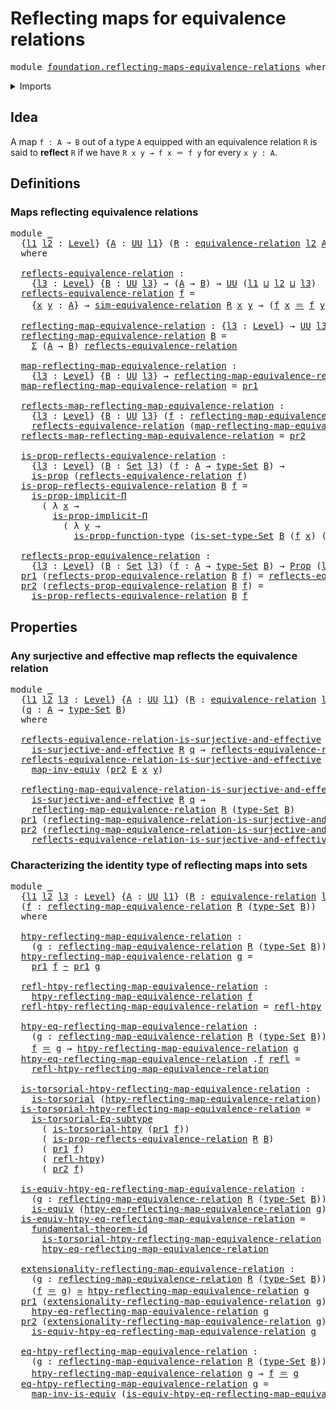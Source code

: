 # Reflecting maps for equivalence relations

<pre class="Agda"><a id="54" class="Keyword">module</a> <a id="61" href="foundation.reflecting-maps-equivalence-relations.html" class="Module">foundation.reflecting-maps-equivalence-relations</a> <a id="110" class="Keyword">where</a>
</pre>
<details><summary>Imports</summary>

<pre class="Agda"><a id="166" class="Keyword">open</a> <a id="171" class="Keyword">import</a> <a id="178" href="foundation.dependent-pair-types.html" class="Module">foundation.dependent-pair-types</a>
<a id="210" class="Keyword">open</a> <a id="215" class="Keyword">import</a> <a id="222" href="foundation.effective-maps-equivalence-relations.html" class="Module">foundation.effective-maps-equivalence-relations</a>
<a id="270" class="Keyword">open</a> <a id="275" class="Keyword">import</a> <a id="282" href="foundation.fundamental-theorem-of-identity-types.html" class="Module">foundation.fundamental-theorem-of-identity-types</a>
<a id="331" class="Keyword">open</a> <a id="336" class="Keyword">import</a> <a id="343" href="foundation.homotopy-induction.html" class="Module">foundation.homotopy-induction</a>
<a id="373" class="Keyword">open</a> <a id="378" class="Keyword">import</a> <a id="385" href="foundation.subtype-identity-principle.html" class="Module">foundation.subtype-identity-principle</a>
<a id="423" class="Keyword">open</a> <a id="428" class="Keyword">import</a> <a id="435" href="foundation.universe-levels.html" class="Module">foundation.universe-levels</a>

<a id="463" class="Keyword">open</a> <a id="468" class="Keyword">import</a> <a id="475" href="foundation-core.equivalence-relations.html" class="Module">foundation-core.equivalence-relations</a>
<a id="513" class="Keyword">open</a> <a id="518" class="Keyword">import</a> <a id="525" href="foundation-core.equivalences.html" class="Module">foundation-core.equivalences</a>
<a id="554" class="Keyword">open</a> <a id="559" class="Keyword">import</a> <a id="566" href="foundation-core.homotopies.html" class="Module">foundation-core.homotopies</a>
<a id="593" class="Keyword">open</a> <a id="598" class="Keyword">import</a> <a id="605" href="foundation-core.identity-types.html" class="Module">foundation-core.identity-types</a>
<a id="636" class="Keyword">open</a> <a id="641" class="Keyword">import</a> <a id="648" href="foundation-core.propositions.html" class="Module">foundation-core.propositions</a>
<a id="677" class="Keyword">open</a> <a id="682" class="Keyword">import</a> <a id="689" href="foundation-core.sets.html" class="Module">foundation-core.sets</a>
<a id="710" class="Keyword">open</a> <a id="715" class="Keyword">import</a> <a id="722" href="foundation-core.torsorial-type-families.html" class="Module">foundation-core.torsorial-type-families</a>
</pre>
</details>

## Idea

A map `f : A → B` out of a type `A` equipped with an equivalence relation `R` is
said to **reflect** `R` if we have `R x y → f x ＝ f y` for every `x y : A`.

## Definitions

### Maps reflecting equivalence relations

<pre class="Agda"><a id="1013" class="Keyword">module</a> <a id="1020" href="foundation.reflecting-maps-equivalence-relations.html#1020" class="Module">_</a>
  <a id="1024" class="Symbol">{</a><a id="1025" href="foundation.reflecting-maps-equivalence-relations.html#1025" class="Bound">l1</a> <a id="1028" href="foundation.reflecting-maps-equivalence-relations.html#1028" class="Bound">l2</a> <a id="1031" class="Symbol">:</a> <a id="1033" href="Agda.Primitive.html#742" class="Postulate">Level</a><a id="1038" class="Symbol">}</a> <a id="1040" class="Symbol">{</a><a id="1041" href="foundation.reflecting-maps-equivalence-relations.html#1041" class="Bound">A</a> <a id="1043" class="Symbol">:</a> <a id="1045" href="Agda.Primitive.html#388" class="Primitive">UU</a> <a id="1048" href="foundation.reflecting-maps-equivalence-relations.html#1025" class="Bound">l1</a><a id="1050" class="Symbol">}</a> <a id="1052" class="Symbol">(</a><a id="1053" href="foundation.reflecting-maps-equivalence-relations.html#1053" class="Bound">R</a> <a id="1055" class="Symbol">:</a> <a id="1057" href="foundation-core.equivalence-relations.html#942" class="Function">equivalence-relation</a> <a id="1078" href="foundation.reflecting-maps-equivalence-relations.html#1028" class="Bound">l2</a> <a id="1081" href="foundation.reflecting-maps-equivalence-relations.html#1041" class="Bound">A</a><a id="1082" class="Symbol">)</a>
  <a id="1086" class="Keyword">where</a>

  <a id="1095" href="foundation.reflecting-maps-equivalence-relations.html#1095" class="Function">reflects-equivalence-relation</a> <a id="1125" class="Symbol">:</a>
    <a id="1131" class="Symbol">{</a><a id="1132" href="foundation.reflecting-maps-equivalence-relations.html#1132" class="Bound">l3</a> <a id="1135" class="Symbol">:</a> <a id="1137" href="Agda.Primitive.html#742" class="Postulate">Level</a><a id="1142" class="Symbol">}</a> <a id="1144" class="Symbol">{</a><a id="1145" href="foundation.reflecting-maps-equivalence-relations.html#1145" class="Bound">B</a> <a id="1147" class="Symbol">:</a> <a id="1149" href="Agda.Primitive.html#388" class="Primitive">UU</a> <a id="1152" href="foundation.reflecting-maps-equivalence-relations.html#1132" class="Bound">l3</a><a id="1154" class="Symbol">}</a> <a id="1156" class="Symbol">→</a> <a id="1158" class="Symbol">(</a><a id="1159" href="foundation.reflecting-maps-equivalence-relations.html#1041" class="Bound">A</a> <a id="1161" class="Symbol">→</a> <a id="1163" href="foundation.reflecting-maps-equivalence-relations.html#1145" class="Bound">B</a><a id="1164" class="Symbol">)</a> <a id="1166" class="Symbol">→</a> <a id="1168" href="Agda.Primitive.html#388" class="Primitive">UU</a> <a id="1171" class="Symbol">(</a><a id="1172" href="foundation.reflecting-maps-equivalence-relations.html#1025" class="Bound">l1</a> <a id="1175" href="Agda.Primitive.html#961" class="Primitive Operator">⊔</a> <a id="1177" href="foundation.reflecting-maps-equivalence-relations.html#1028" class="Bound">l2</a> <a id="1180" href="Agda.Primitive.html#961" class="Primitive Operator">⊔</a> <a id="1182" href="foundation.reflecting-maps-equivalence-relations.html#1132" class="Bound">l3</a><a id="1184" class="Symbol">)</a>
  <a id="1188" href="foundation.reflecting-maps-equivalence-relations.html#1095" class="Function">reflects-equivalence-relation</a> <a id="1218" href="foundation.reflecting-maps-equivalence-relations.html#1218" class="Bound">f</a> <a id="1220" class="Symbol">=</a>
    <a id="1226" class="Symbol">{</a><a id="1227" href="foundation.reflecting-maps-equivalence-relations.html#1227" class="Bound">x</a> <a id="1229" href="foundation.reflecting-maps-equivalence-relations.html#1229" class="Bound">y</a> <a id="1231" class="Symbol">:</a> <a id="1233" href="foundation.reflecting-maps-equivalence-relations.html#1041" class="Bound">A</a><a id="1234" class="Symbol">}</a> <a id="1236" class="Symbol">→</a> <a id="1238" href="foundation-core.equivalence-relations.html#1237" class="Function">sim-equivalence-relation</a> <a id="1263" href="foundation.reflecting-maps-equivalence-relations.html#1053" class="Bound">R</a> <a id="1265" href="foundation.reflecting-maps-equivalence-relations.html#1227" class="Bound">x</a> <a id="1267" href="foundation.reflecting-maps-equivalence-relations.html#1229" class="Bound">y</a> <a id="1269" class="Symbol">→</a> <a id="1271" class="Symbol">(</a><a id="1272" href="foundation.reflecting-maps-equivalence-relations.html#1218" class="Bound">f</a> <a id="1274" href="foundation.reflecting-maps-equivalence-relations.html#1227" class="Bound">x</a> <a id="1276" href="foundation-core.identity-types.html#2713" class="Function Operator">＝</a> <a id="1278" href="foundation.reflecting-maps-equivalence-relations.html#1218" class="Bound">f</a> <a id="1280" href="foundation.reflecting-maps-equivalence-relations.html#1229" class="Bound">y</a><a id="1281" class="Symbol">)</a>

  <a id="1286" href="foundation.reflecting-maps-equivalence-relations.html#1286" class="Function">reflecting-map-equivalence-relation</a> <a id="1322" class="Symbol">:</a> <a id="1324" class="Symbol">{</a><a id="1325" href="foundation.reflecting-maps-equivalence-relations.html#1325" class="Bound">l3</a> <a id="1328" class="Symbol">:</a> <a id="1330" href="Agda.Primitive.html#742" class="Postulate">Level</a><a id="1335" class="Symbol">}</a> <a id="1337" class="Symbol">→</a> <a id="1339" href="Agda.Primitive.html#388" class="Primitive">UU</a> <a id="1342" href="foundation.reflecting-maps-equivalence-relations.html#1325" class="Bound">l3</a> <a id="1345" class="Symbol">→</a> <a id="1347" href="Agda.Primitive.html#388" class="Primitive">UU</a> <a id="1350" class="Symbol">(</a><a id="1351" href="foundation.reflecting-maps-equivalence-relations.html#1025" class="Bound">l1</a> <a id="1354" href="Agda.Primitive.html#961" class="Primitive Operator">⊔</a> <a id="1356" href="foundation.reflecting-maps-equivalence-relations.html#1028" class="Bound">l2</a> <a id="1359" href="Agda.Primitive.html#961" class="Primitive Operator">⊔</a> <a id="1361" href="foundation.reflecting-maps-equivalence-relations.html#1325" class="Bound">l3</a><a id="1363" class="Symbol">)</a>
  <a id="1367" href="foundation.reflecting-maps-equivalence-relations.html#1286" class="Function">reflecting-map-equivalence-relation</a> <a id="1403" href="foundation.reflecting-maps-equivalence-relations.html#1403" class="Bound">B</a> <a id="1405" class="Symbol">=</a>
    <a id="1411" href="foundation.dependent-pair-types.html#583" class="Record">Σ</a> <a id="1413" class="Symbol">(</a><a id="1414" href="foundation.reflecting-maps-equivalence-relations.html#1041" class="Bound">A</a> <a id="1416" class="Symbol">→</a> <a id="1418" href="foundation.reflecting-maps-equivalence-relations.html#1403" class="Bound">B</a><a id="1419" class="Symbol">)</a> <a id="1421" href="foundation.reflecting-maps-equivalence-relations.html#1095" class="Function">reflects-equivalence-relation</a>

  <a id="1454" href="foundation.reflecting-maps-equivalence-relations.html#1454" class="Function">map-reflecting-map-equivalence-relation</a> <a id="1494" class="Symbol">:</a>
    <a id="1500" class="Symbol">{</a><a id="1501" href="foundation.reflecting-maps-equivalence-relations.html#1501" class="Bound">l3</a> <a id="1504" class="Symbol">:</a> <a id="1506" href="Agda.Primitive.html#742" class="Postulate">Level</a><a id="1511" class="Symbol">}</a> <a id="1513" class="Symbol">{</a><a id="1514" href="foundation.reflecting-maps-equivalence-relations.html#1514" class="Bound">B</a> <a id="1516" class="Symbol">:</a> <a id="1518" href="Agda.Primitive.html#388" class="Primitive">UU</a> <a id="1521" href="foundation.reflecting-maps-equivalence-relations.html#1501" class="Bound">l3</a><a id="1523" class="Symbol">}</a> <a id="1525" class="Symbol">→</a> <a id="1527" href="foundation.reflecting-maps-equivalence-relations.html#1286" class="Function">reflecting-map-equivalence-relation</a> <a id="1563" href="foundation.reflecting-maps-equivalence-relations.html#1514" class="Bound">B</a> <a id="1565" class="Symbol">→</a> <a id="1567" href="foundation.reflecting-maps-equivalence-relations.html#1041" class="Bound">A</a> <a id="1569" class="Symbol">→</a> <a id="1571" href="foundation.reflecting-maps-equivalence-relations.html#1514" class="Bound">B</a>
  <a id="1575" href="foundation.reflecting-maps-equivalence-relations.html#1454" class="Function">map-reflecting-map-equivalence-relation</a> <a id="1615" class="Symbol">=</a> <a id="1617" href="foundation.dependent-pair-types.html#681" class="Field">pr1</a>

  <a id="1624" href="foundation.reflecting-maps-equivalence-relations.html#1624" class="Function">reflects-map-reflecting-map-equivalence-relation</a> <a id="1673" class="Symbol">:</a>
    <a id="1679" class="Symbol">{</a><a id="1680" href="foundation.reflecting-maps-equivalence-relations.html#1680" class="Bound">l3</a> <a id="1683" class="Symbol">:</a> <a id="1685" href="Agda.Primitive.html#742" class="Postulate">Level</a><a id="1690" class="Symbol">}</a> <a id="1692" class="Symbol">{</a><a id="1693" href="foundation.reflecting-maps-equivalence-relations.html#1693" class="Bound">B</a> <a id="1695" class="Symbol">:</a> <a id="1697" href="Agda.Primitive.html#388" class="Primitive">UU</a> <a id="1700" href="foundation.reflecting-maps-equivalence-relations.html#1680" class="Bound">l3</a><a id="1702" class="Symbol">}</a> <a id="1704" class="Symbol">(</a><a id="1705" href="foundation.reflecting-maps-equivalence-relations.html#1705" class="Bound">f</a> <a id="1707" class="Symbol">:</a> <a id="1709" href="foundation.reflecting-maps-equivalence-relations.html#1286" class="Function">reflecting-map-equivalence-relation</a> <a id="1745" href="foundation.reflecting-maps-equivalence-relations.html#1693" class="Bound">B</a><a id="1746" class="Symbol">)</a> <a id="1748" class="Symbol">→</a>
    <a id="1754" href="foundation.reflecting-maps-equivalence-relations.html#1095" class="Function">reflects-equivalence-relation</a> <a id="1784" class="Symbol">(</a><a id="1785" href="foundation.reflecting-maps-equivalence-relations.html#1454" class="Function">map-reflecting-map-equivalence-relation</a> <a id="1825" href="foundation.reflecting-maps-equivalence-relations.html#1705" class="Bound">f</a><a id="1826" class="Symbol">)</a>
  <a id="1830" href="foundation.reflecting-maps-equivalence-relations.html#1624" class="Function">reflects-map-reflecting-map-equivalence-relation</a> <a id="1879" class="Symbol">=</a> <a id="1881" href="foundation.dependent-pair-types.html#693" class="Field">pr2</a>

  <a id="1888" href="foundation.reflecting-maps-equivalence-relations.html#1888" class="Function">is-prop-reflects-equivalence-relation</a> <a id="1926" class="Symbol">:</a>
    <a id="1932" class="Symbol">{</a><a id="1933" href="foundation.reflecting-maps-equivalence-relations.html#1933" class="Bound">l3</a> <a id="1936" class="Symbol">:</a> <a id="1938" href="Agda.Primitive.html#742" class="Postulate">Level</a><a id="1943" class="Symbol">}</a> <a id="1945" class="Symbol">(</a><a id="1946" href="foundation.reflecting-maps-equivalence-relations.html#1946" class="Bound">B</a> <a id="1948" class="Symbol">:</a> <a id="1950" href="foundation-core.sets.html#870" class="Function">Set</a> <a id="1954" href="foundation.reflecting-maps-equivalence-relations.html#1933" class="Bound">l3</a><a id="1956" class="Symbol">)</a> <a id="1958" class="Symbol">(</a><a id="1959" href="foundation.reflecting-maps-equivalence-relations.html#1959" class="Bound">f</a> <a id="1961" class="Symbol">:</a> <a id="1963" href="foundation.reflecting-maps-equivalence-relations.html#1041" class="Bound">A</a> <a id="1965" class="Symbol">→</a> <a id="1967" href="foundation-core.sets.html#973" class="Function">type-Set</a> <a id="1976" href="foundation.reflecting-maps-equivalence-relations.html#1946" class="Bound">B</a><a id="1977" class="Symbol">)</a> <a id="1979" class="Symbol">→</a>
    <a id="1985" href="foundation-core.propositions.html#1029" class="Function">is-prop</a> <a id="1993" class="Symbol">(</a><a id="1994" href="foundation.reflecting-maps-equivalence-relations.html#1095" class="Function">reflects-equivalence-relation</a> <a id="2024" href="foundation.reflecting-maps-equivalence-relations.html#1959" class="Bound">f</a><a id="2025" class="Symbol">)</a>
  <a id="2029" href="foundation.reflecting-maps-equivalence-relations.html#1888" class="Function">is-prop-reflects-equivalence-relation</a> <a id="2067" href="foundation.reflecting-maps-equivalence-relations.html#2067" class="Bound">B</a> <a id="2069" href="foundation.reflecting-maps-equivalence-relations.html#2069" class="Bound">f</a> <a id="2071" class="Symbol">=</a>
    <a id="2077" href="foundation-core.propositions.html#6116" class="Function">is-prop-implicit-Π</a>
      <a id="2102" class="Symbol">(</a> <a id="2104" class="Symbol">λ</a> <a id="2106" href="foundation.reflecting-maps-equivalence-relations.html#2106" class="Bound">x</a> <a id="2108" class="Symbol">→</a>
        <a id="2118" href="foundation-core.propositions.html#6116" class="Function">is-prop-implicit-Π</a>
          <a id="2147" class="Symbol">(</a> <a id="2149" class="Symbol">λ</a> <a id="2151" href="foundation.reflecting-maps-equivalence-relations.html#2151" class="Bound">y</a> <a id="2153" class="Symbol">→</a>
            <a id="2167" href="foundation-core.propositions.html#6922" class="Function">is-prop-function-type</a> <a id="2189" class="Symbol">(</a><a id="2190" href="foundation-core.sets.html#1024" class="Function">is-set-type-Set</a> <a id="2206" href="foundation.reflecting-maps-equivalence-relations.html#2067" class="Bound">B</a> <a id="2208" class="Symbol">(</a><a id="2209" href="foundation.reflecting-maps-equivalence-relations.html#2069" class="Bound">f</a> <a id="2211" href="foundation.reflecting-maps-equivalence-relations.html#2106" class="Bound">x</a><a id="2212" class="Symbol">)</a> <a id="2214" class="Symbol">(</a><a id="2215" href="foundation.reflecting-maps-equivalence-relations.html#2069" class="Bound">f</a> <a id="2217" href="foundation.reflecting-maps-equivalence-relations.html#2151" class="Bound">y</a><a id="2218" class="Symbol">))))</a>

  <a id="2226" href="foundation.reflecting-maps-equivalence-relations.html#2226" class="Function">reflects-prop-equivalence-relation</a> <a id="2261" class="Symbol">:</a>
    <a id="2267" class="Symbol">{</a><a id="2268" href="foundation.reflecting-maps-equivalence-relations.html#2268" class="Bound">l3</a> <a id="2271" class="Symbol">:</a> <a id="2273" href="Agda.Primitive.html#742" class="Postulate">Level</a><a id="2278" class="Symbol">}</a> <a id="2280" class="Symbol">(</a><a id="2281" href="foundation.reflecting-maps-equivalence-relations.html#2281" class="Bound">B</a> <a id="2283" class="Symbol">:</a> <a id="2285" href="foundation-core.sets.html#870" class="Function">Set</a> <a id="2289" href="foundation.reflecting-maps-equivalence-relations.html#2268" class="Bound">l3</a><a id="2291" class="Symbol">)</a> <a id="2293" class="Symbol">(</a><a id="2294" href="foundation.reflecting-maps-equivalence-relations.html#2294" class="Bound">f</a> <a id="2296" class="Symbol">:</a> <a id="2298" href="foundation.reflecting-maps-equivalence-relations.html#1041" class="Bound">A</a> <a id="2300" class="Symbol">→</a> <a id="2302" href="foundation-core.sets.html#973" class="Function">type-Set</a> <a id="2311" href="foundation.reflecting-maps-equivalence-relations.html#2281" class="Bound">B</a><a id="2312" class="Symbol">)</a> <a id="2314" class="Symbol">→</a> <a id="2316" href="foundation-core.propositions.html#1153" class="Function">Prop</a> <a id="2321" class="Symbol">(</a><a id="2322" href="foundation.reflecting-maps-equivalence-relations.html#1025" class="Bound">l1</a> <a id="2325" href="Agda.Primitive.html#961" class="Primitive Operator">⊔</a> <a id="2327" href="foundation.reflecting-maps-equivalence-relations.html#1028" class="Bound">l2</a> <a id="2330" href="Agda.Primitive.html#961" class="Primitive Operator">⊔</a> <a id="2332" href="foundation.reflecting-maps-equivalence-relations.html#2268" class="Bound">l3</a><a id="2334" class="Symbol">)</a>
  <a id="2338" href="foundation.dependent-pair-types.html#681" class="Field">pr1</a> <a id="2342" class="Symbol">(</a><a id="2343" href="foundation.reflecting-maps-equivalence-relations.html#2226" class="Function">reflects-prop-equivalence-relation</a> <a id="2378" href="foundation.reflecting-maps-equivalence-relations.html#2378" class="Bound">B</a> <a id="2380" href="foundation.reflecting-maps-equivalence-relations.html#2380" class="Bound">f</a><a id="2381" class="Symbol">)</a> <a id="2383" class="Symbol">=</a> <a id="2385" href="foundation.reflecting-maps-equivalence-relations.html#1095" class="Function">reflects-equivalence-relation</a> <a id="2415" href="foundation.reflecting-maps-equivalence-relations.html#2380" class="Bound">f</a>
  <a id="2419" href="foundation.dependent-pair-types.html#693" class="Field">pr2</a> <a id="2423" class="Symbol">(</a><a id="2424" href="foundation.reflecting-maps-equivalence-relations.html#2226" class="Function">reflects-prop-equivalence-relation</a> <a id="2459" href="foundation.reflecting-maps-equivalence-relations.html#2459" class="Bound">B</a> <a id="2461" href="foundation.reflecting-maps-equivalence-relations.html#2461" class="Bound">f</a><a id="2462" class="Symbol">)</a> <a id="2464" class="Symbol">=</a>
    <a id="2470" href="foundation.reflecting-maps-equivalence-relations.html#1888" class="Function">is-prop-reflects-equivalence-relation</a> <a id="2508" href="foundation.reflecting-maps-equivalence-relations.html#2459" class="Bound">B</a> <a id="2510" href="foundation.reflecting-maps-equivalence-relations.html#2461" class="Bound">f</a>
</pre>
## Properties

### Any surjective and effective map reflects the equivalence relation

<pre class="Agda"><a id="2612" class="Keyword">module</a> <a id="2619" href="foundation.reflecting-maps-equivalence-relations.html#2619" class="Module">_</a>
  <a id="2623" class="Symbol">{</a><a id="2624" href="foundation.reflecting-maps-equivalence-relations.html#2624" class="Bound">l1</a> <a id="2627" href="foundation.reflecting-maps-equivalence-relations.html#2627" class="Bound">l2</a> <a id="2630" href="foundation.reflecting-maps-equivalence-relations.html#2630" class="Bound">l3</a> <a id="2633" class="Symbol">:</a> <a id="2635" href="Agda.Primitive.html#742" class="Postulate">Level</a><a id="2640" class="Symbol">}</a> <a id="2642" class="Symbol">{</a><a id="2643" href="foundation.reflecting-maps-equivalence-relations.html#2643" class="Bound">A</a> <a id="2645" class="Symbol">:</a> <a id="2647" href="Agda.Primitive.html#388" class="Primitive">UU</a> <a id="2650" href="foundation.reflecting-maps-equivalence-relations.html#2624" class="Bound">l1</a><a id="2652" class="Symbol">}</a> <a id="2654" class="Symbol">(</a><a id="2655" href="foundation.reflecting-maps-equivalence-relations.html#2655" class="Bound">R</a> <a id="2657" class="Symbol">:</a> <a id="2659" href="foundation-core.equivalence-relations.html#942" class="Function">equivalence-relation</a> <a id="2680" href="foundation.reflecting-maps-equivalence-relations.html#2627" class="Bound">l2</a> <a id="2683" href="foundation.reflecting-maps-equivalence-relations.html#2643" class="Bound">A</a><a id="2684" class="Symbol">)</a> <a id="2686" class="Symbol">(</a><a id="2687" href="foundation.reflecting-maps-equivalence-relations.html#2687" class="Bound">B</a> <a id="2689" class="Symbol">:</a> <a id="2691" href="foundation-core.sets.html#870" class="Function">Set</a> <a id="2695" href="foundation.reflecting-maps-equivalence-relations.html#2630" class="Bound">l3</a><a id="2697" class="Symbol">)</a>
  <a id="2701" class="Symbol">(</a><a id="2702" href="foundation.reflecting-maps-equivalence-relations.html#2702" class="Bound">q</a> <a id="2704" class="Symbol">:</a> <a id="2706" href="foundation.reflecting-maps-equivalence-relations.html#2643" class="Bound">A</a> <a id="2708" class="Symbol">→</a> <a id="2710" href="foundation-core.sets.html#973" class="Function">type-Set</a> <a id="2719" href="foundation.reflecting-maps-equivalence-relations.html#2687" class="Bound">B</a><a id="2720" class="Symbol">)</a>
  <a id="2724" class="Keyword">where</a>

  <a id="2733" href="foundation.reflecting-maps-equivalence-relations.html#2733" class="Function">reflects-equivalence-relation-is-surjective-and-effective</a> <a id="2791" class="Symbol">:</a>
    <a id="2797" href="foundation.effective-maps-equivalence-relations.html#1134" class="Function">is-surjective-and-effective</a> <a id="2825" href="foundation.reflecting-maps-equivalence-relations.html#2655" class="Bound">R</a> <a id="2827" href="foundation.reflecting-maps-equivalence-relations.html#2702" class="Bound">q</a> <a id="2829" class="Symbol">→</a> <a id="2831" href="foundation.reflecting-maps-equivalence-relations.html#1095" class="Function">reflects-equivalence-relation</a> <a id="2861" href="foundation.reflecting-maps-equivalence-relations.html#2655" class="Bound">R</a> <a id="2863" href="foundation.reflecting-maps-equivalence-relations.html#2702" class="Bound">q</a>
  <a id="2867" href="foundation.reflecting-maps-equivalence-relations.html#2733" class="Function">reflects-equivalence-relation-is-surjective-and-effective</a> <a id="2925" href="foundation.reflecting-maps-equivalence-relations.html#2925" class="Bound">E</a> <a id="2927" class="Symbol">{</a><a id="2928" href="foundation.reflecting-maps-equivalence-relations.html#2928" class="Bound">x</a><a id="2929" class="Symbol">}</a> <a id="2931" class="Symbol">{</a><a id="2932" href="foundation.reflecting-maps-equivalence-relations.html#2932" class="Bound">y</a><a id="2933" class="Symbol">}</a> <a id="2935" class="Symbol">=</a>
    <a id="2941" href="foundation-core.equivalences.html#8070" class="Function">map-inv-equiv</a> <a id="2955" class="Symbol">(</a><a id="2956" href="foundation.dependent-pair-types.html#693" class="Field">pr2</a> <a id="2960" href="foundation.reflecting-maps-equivalence-relations.html#2925" class="Bound">E</a> <a id="2962" href="foundation.reflecting-maps-equivalence-relations.html#2928" class="Bound">x</a> <a id="2964" href="foundation.reflecting-maps-equivalence-relations.html#2932" class="Bound">y</a><a id="2965" class="Symbol">)</a>

  <a id="2970" href="foundation.reflecting-maps-equivalence-relations.html#2970" class="Function">reflecting-map-equivalence-relation-is-surjective-and-effective</a> <a id="3034" class="Symbol">:</a>
    <a id="3040" href="foundation.effective-maps-equivalence-relations.html#1134" class="Function">is-surjective-and-effective</a> <a id="3068" href="foundation.reflecting-maps-equivalence-relations.html#2655" class="Bound">R</a> <a id="3070" href="foundation.reflecting-maps-equivalence-relations.html#2702" class="Bound">q</a> <a id="3072" class="Symbol">→</a>
    <a id="3078" href="foundation.reflecting-maps-equivalence-relations.html#1286" class="Function">reflecting-map-equivalence-relation</a> <a id="3114" href="foundation.reflecting-maps-equivalence-relations.html#2655" class="Bound">R</a> <a id="3116" class="Symbol">(</a><a id="3117" href="foundation-core.sets.html#973" class="Function">type-Set</a> <a id="3126" href="foundation.reflecting-maps-equivalence-relations.html#2687" class="Bound">B</a><a id="3127" class="Symbol">)</a>
  <a id="3131" href="foundation.dependent-pair-types.html#681" class="Field">pr1</a> <a id="3135" class="Symbol">(</a><a id="3136" href="foundation.reflecting-maps-equivalence-relations.html#2970" class="Function">reflecting-map-equivalence-relation-is-surjective-and-effective</a> <a id="3200" href="foundation.reflecting-maps-equivalence-relations.html#3200" class="Bound">E</a><a id="3201" class="Symbol">)</a> <a id="3203" class="Symbol">=</a> <a id="3205" href="foundation.reflecting-maps-equivalence-relations.html#2702" class="Bound">q</a>
  <a id="3209" href="foundation.dependent-pair-types.html#693" class="Field">pr2</a> <a id="3213" class="Symbol">(</a><a id="3214" href="foundation.reflecting-maps-equivalence-relations.html#2970" class="Function">reflecting-map-equivalence-relation-is-surjective-and-effective</a> <a id="3278" href="foundation.reflecting-maps-equivalence-relations.html#3278" class="Bound">E</a><a id="3279" class="Symbol">)</a> <a id="3281" class="Symbol">=</a>
    <a id="3287" href="foundation.reflecting-maps-equivalence-relations.html#2733" class="Function">reflects-equivalence-relation-is-surjective-and-effective</a> <a id="3345" href="foundation.reflecting-maps-equivalence-relations.html#3278" class="Bound">E</a>
</pre>
### Characterizing the identity type of reflecting maps into sets

<pre class="Agda"><a id="3427" class="Keyword">module</a> <a id="3434" href="foundation.reflecting-maps-equivalence-relations.html#3434" class="Module">_</a>
  <a id="3438" class="Symbol">{</a><a id="3439" href="foundation.reflecting-maps-equivalence-relations.html#3439" class="Bound">l1</a> <a id="3442" href="foundation.reflecting-maps-equivalence-relations.html#3442" class="Bound">l2</a> <a id="3445" href="foundation.reflecting-maps-equivalence-relations.html#3445" class="Bound">l3</a> <a id="3448" class="Symbol">:</a> <a id="3450" href="Agda.Primitive.html#742" class="Postulate">Level</a><a id="3455" class="Symbol">}</a> <a id="3457" class="Symbol">{</a><a id="3458" href="foundation.reflecting-maps-equivalence-relations.html#3458" class="Bound">A</a> <a id="3460" class="Symbol">:</a> <a id="3462" href="Agda.Primitive.html#388" class="Primitive">UU</a> <a id="3465" href="foundation.reflecting-maps-equivalence-relations.html#3439" class="Bound">l1</a><a id="3467" class="Symbol">}</a> <a id="3469" class="Symbol">(</a><a id="3470" href="foundation.reflecting-maps-equivalence-relations.html#3470" class="Bound">R</a> <a id="3472" class="Symbol">:</a> <a id="3474" href="foundation-core.equivalence-relations.html#942" class="Function">equivalence-relation</a> <a id="3495" href="foundation.reflecting-maps-equivalence-relations.html#3442" class="Bound">l2</a> <a id="3498" href="foundation.reflecting-maps-equivalence-relations.html#3458" class="Bound">A</a><a id="3499" class="Symbol">)</a> <a id="3501" class="Symbol">(</a><a id="3502" href="foundation.reflecting-maps-equivalence-relations.html#3502" class="Bound">B</a> <a id="3504" class="Symbol">:</a> <a id="3506" href="foundation-core.sets.html#870" class="Function">Set</a> <a id="3510" href="foundation.reflecting-maps-equivalence-relations.html#3445" class="Bound">l3</a><a id="3512" class="Symbol">)</a>
  <a id="3516" class="Symbol">(</a><a id="3517" href="foundation.reflecting-maps-equivalence-relations.html#3517" class="Bound">f</a> <a id="3519" class="Symbol">:</a> <a id="3521" href="foundation.reflecting-maps-equivalence-relations.html#1286" class="Function">reflecting-map-equivalence-relation</a> <a id="3557" href="foundation.reflecting-maps-equivalence-relations.html#3470" class="Bound">R</a> <a id="3559" class="Symbol">(</a><a id="3560" href="foundation-core.sets.html#973" class="Function">type-Set</a> <a id="3569" href="foundation.reflecting-maps-equivalence-relations.html#3502" class="Bound">B</a><a id="3570" class="Symbol">))</a>
  <a id="3575" class="Keyword">where</a>

  <a id="3584" href="foundation.reflecting-maps-equivalence-relations.html#3584" class="Function">htpy-reflecting-map-equivalence-relation</a> <a id="3625" class="Symbol">:</a>
    <a id="3631" class="Symbol">(</a><a id="3632" href="foundation.reflecting-maps-equivalence-relations.html#3632" class="Bound">g</a> <a id="3634" class="Symbol">:</a> <a id="3636" href="foundation.reflecting-maps-equivalence-relations.html#1286" class="Function">reflecting-map-equivalence-relation</a> <a id="3672" href="foundation.reflecting-maps-equivalence-relations.html#3470" class="Bound">R</a> <a id="3674" class="Symbol">(</a><a id="3675" href="foundation-core.sets.html#973" class="Function">type-Set</a> <a id="3684" href="foundation.reflecting-maps-equivalence-relations.html#3502" class="Bound">B</a><a id="3685" class="Symbol">))</a> <a id="3688" class="Symbol">→</a> <a id="3690" href="Agda.Primitive.html#388" class="Primitive">UU</a> <a id="3693" class="Symbol">(</a><a id="3694" href="foundation.reflecting-maps-equivalence-relations.html#3439" class="Bound">l1</a> <a id="3697" href="Agda.Primitive.html#961" class="Primitive Operator">⊔</a> <a id="3699" href="foundation.reflecting-maps-equivalence-relations.html#3445" class="Bound">l3</a><a id="3701" class="Symbol">)</a>
  <a id="3705" href="foundation.reflecting-maps-equivalence-relations.html#3584" class="Function">htpy-reflecting-map-equivalence-relation</a> <a id="3746" href="foundation.reflecting-maps-equivalence-relations.html#3746" class="Bound">g</a> <a id="3748" class="Symbol">=</a>
    <a id="3754" href="foundation.dependent-pair-types.html#681" class="Field">pr1</a> <a id="3758" href="foundation.reflecting-maps-equivalence-relations.html#3517" class="Bound">f</a> <a id="3760" href="foundation-core.homotopies.html#2535" class="Function Operator">~</a> <a id="3762" href="foundation.dependent-pair-types.html#681" class="Field">pr1</a> <a id="3766" href="foundation.reflecting-maps-equivalence-relations.html#3746" class="Bound">g</a>

  <a id="3771" href="foundation.reflecting-maps-equivalence-relations.html#3771" class="Function">refl-htpy-reflecting-map-equivalence-relation</a> <a id="3817" class="Symbol">:</a>
    <a id="3823" href="foundation.reflecting-maps-equivalence-relations.html#3584" class="Function">htpy-reflecting-map-equivalence-relation</a> <a id="3864" href="foundation.reflecting-maps-equivalence-relations.html#3517" class="Bound">f</a>
  <a id="3868" href="foundation.reflecting-maps-equivalence-relations.html#3771" class="Function">refl-htpy-reflecting-map-equivalence-relation</a> <a id="3914" class="Symbol">=</a> <a id="3916" href="foundation-core.homotopies.html#2724" class="Function">refl-htpy</a>

  <a id="3929" href="foundation.reflecting-maps-equivalence-relations.html#3929" class="Function">htpy-eq-reflecting-map-equivalence-relation</a> <a id="3973" class="Symbol">:</a>
    <a id="3979" class="Symbol">(</a><a id="3980" href="foundation.reflecting-maps-equivalence-relations.html#3980" class="Bound">g</a> <a id="3982" class="Symbol">:</a> <a id="3984" href="foundation.reflecting-maps-equivalence-relations.html#1286" class="Function">reflecting-map-equivalence-relation</a> <a id="4020" href="foundation.reflecting-maps-equivalence-relations.html#3470" class="Bound">R</a> <a id="4022" class="Symbol">(</a><a id="4023" href="foundation-core.sets.html#973" class="Function">type-Set</a> <a id="4032" href="foundation.reflecting-maps-equivalence-relations.html#3502" class="Bound">B</a><a id="4033" class="Symbol">))</a> <a id="4036" class="Symbol">→</a>
    <a id="4042" href="foundation.reflecting-maps-equivalence-relations.html#3517" class="Bound">f</a> <a id="4044" href="foundation-core.identity-types.html#2713" class="Function Operator">＝</a> <a id="4046" href="foundation.reflecting-maps-equivalence-relations.html#3980" class="Bound">g</a> <a id="4048" class="Symbol">→</a> <a id="4050" href="foundation.reflecting-maps-equivalence-relations.html#3584" class="Function">htpy-reflecting-map-equivalence-relation</a> <a id="4091" href="foundation.reflecting-maps-equivalence-relations.html#3980" class="Bound">g</a>
  <a id="4095" href="foundation.reflecting-maps-equivalence-relations.html#3929" class="Function">htpy-eq-reflecting-map-equivalence-relation</a> <a id="4139" class="DottedPattern Symbol">.</a><a id="4140" href="foundation.reflecting-maps-equivalence-relations.html#3517" class="DottedPattern Bound">f</a> <a id="4142" href="foundation-core.identity-types.html#2682" class="InductiveConstructor">refl</a> <a id="4147" class="Symbol">=</a>
    <a id="4153" href="foundation.reflecting-maps-equivalence-relations.html#3771" class="Function">refl-htpy-reflecting-map-equivalence-relation</a>

  <a id="4202" href="foundation.reflecting-maps-equivalence-relations.html#4202" class="Function">is-torsorial-htpy-reflecting-map-equivalence-relation</a> <a id="4256" class="Symbol">:</a>
    <a id="4262" href="foundation-core.torsorial-type-families.html#2474" class="Function">is-torsorial</a> <a id="4275" class="Symbol">(</a><a id="4276" href="foundation.reflecting-maps-equivalence-relations.html#3584" class="Function">htpy-reflecting-map-equivalence-relation</a><a id="4316" class="Symbol">)</a>
  <a id="4320" href="foundation.reflecting-maps-equivalence-relations.html#4202" class="Function">is-torsorial-htpy-reflecting-map-equivalence-relation</a> <a id="4374" class="Symbol">=</a>
    <a id="4380" href="foundation.subtype-identity-principle.html#1328" class="Function">is-torsorial-Eq-subtype</a>
      <a id="4410" class="Symbol">(</a> <a id="4412" href="foundation.homotopy-induction.html#2643" class="Function">is-torsorial-htpy</a> <a id="4430" class="Symbol">(</a><a id="4431" href="foundation.dependent-pair-types.html#681" class="Field">pr1</a> <a id="4435" href="foundation.reflecting-maps-equivalence-relations.html#3517" class="Bound">f</a><a id="4436" class="Symbol">))</a>
      <a id="4445" class="Symbol">(</a> <a id="4447" href="foundation.reflecting-maps-equivalence-relations.html#1888" class="Function">is-prop-reflects-equivalence-relation</a> <a id="4485" href="foundation.reflecting-maps-equivalence-relations.html#3470" class="Bound">R</a> <a id="4487" href="foundation.reflecting-maps-equivalence-relations.html#3502" class="Bound">B</a><a id="4488" class="Symbol">)</a>
      <a id="4496" class="Symbol">(</a> <a id="4498" href="foundation.dependent-pair-types.html#681" class="Field">pr1</a> <a id="4502" href="foundation.reflecting-maps-equivalence-relations.html#3517" class="Bound">f</a><a id="4503" class="Symbol">)</a>
      <a id="4511" class="Symbol">(</a> <a id="4513" href="foundation-core.homotopies.html#2724" class="Function">refl-htpy</a><a id="4522" class="Symbol">)</a>
      <a id="4530" class="Symbol">(</a> <a id="4532" href="foundation.dependent-pair-types.html#693" class="Field">pr2</a> <a id="4536" href="foundation.reflecting-maps-equivalence-relations.html#3517" class="Bound">f</a><a id="4537" class="Symbol">)</a>

  <a id="4542" href="foundation.reflecting-maps-equivalence-relations.html#4542" class="Function">is-equiv-htpy-eq-reflecting-map-equivalence-relation</a> <a id="4595" class="Symbol">:</a>
    <a id="4601" class="Symbol">(</a><a id="4602" href="foundation.reflecting-maps-equivalence-relations.html#4602" class="Bound">g</a> <a id="4604" class="Symbol">:</a> <a id="4606" href="foundation.reflecting-maps-equivalence-relations.html#1286" class="Function">reflecting-map-equivalence-relation</a> <a id="4642" href="foundation.reflecting-maps-equivalence-relations.html#3470" class="Bound">R</a> <a id="4644" class="Symbol">(</a><a id="4645" href="foundation-core.sets.html#973" class="Function">type-Set</a> <a id="4654" href="foundation.reflecting-maps-equivalence-relations.html#3502" class="Bound">B</a><a id="4655" class="Symbol">))</a> <a id="4658" class="Symbol">→</a>
    <a id="4664" href="foundation-core.equivalences.html#1532" class="Function">is-equiv</a> <a id="4673" class="Symbol">(</a><a id="4674" href="foundation.reflecting-maps-equivalence-relations.html#3929" class="Function">htpy-eq-reflecting-map-equivalence-relation</a> <a id="4718" href="foundation.reflecting-maps-equivalence-relations.html#4602" class="Bound">g</a><a id="4719" class="Symbol">)</a>
  <a id="4723" href="foundation.reflecting-maps-equivalence-relations.html#4542" class="Function">is-equiv-htpy-eq-reflecting-map-equivalence-relation</a> <a id="4776" class="Symbol">=</a>
    <a id="4782" href="foundation.fundamental-theorem-of-identity-types.html#2039" class="Function">fundamental-theorem-id</a>
      <a id="4811" href="foundation.reflecting-maps-equivalence-relations.html#4202" class="Function">is-torsorial-htpy-reflecting-map-equivalence-relation</a>
      <a id="4871" href="foundation.reflecting-maps-equivalence-relations.html#3929" class="Function">htpy-eq-reflecting-map-equivalence-relation</a>

  <a id="4918" href="foundation.reflecting-maps-equivalence-relations.html#4918" class="Function">extensionality-reflecting-map-equivalence-relation</a> <a id="4969" class="Symbol">:</a>
    <a id="4975" class="Symbol">(</a><a id="4976" href="foundation.reflecting-maps-equivalence-relations.html#4976" class="Bound">g</a> <a id="4978" class="Symbol">:</a> <a id="4980" href="foundation.reflecting-maps-equivalence-relations.html#1286" class="Function">reflecting-map-equivalence-relation</a> <a id="5016" href="foundation.reflecting-maps-equivalence-relations.html#3470" class="Bound">R</a> <a id="5018" class="Symbol">(</a><a id="5019" href="foundation-core.sets.html#973" class="Function">type-Set</a> <a id="5028" href="foundation.reflecting-maps-equivalence-relations.html#3502" class="Bound">B</a><a id="5029" class="Symbol">))</a> <a id="5032" class="Symbol">→</a>
    <a id="5038" class="Symbol">(</a><a id="5039" href="foundation.reflecting-maps-equivalence-relations.html#3517" class="Bound">f</a> <a id="5041" href="foundation-core.identity-types.html#2713" class="Function Operator">＝</a> <a id="5043" href="foundation.reflecting-maps-equivalence-relations.html#4976" class="Bound">g</a><a id="5044" class="Symbol">)</a> <a id="5046" href="foundation-core.equivalences.html#2554" class="Function Operator">≃</a> <a id="5048" href="foundation.reflecting-maps-equivalence-relations.html#3584" class="Function">htpy-reflecting-map-equivalence-relation</a> <a id="5089" href="foundation.reflecting-maps-equivalence-relations.html#4976" class="Bound">g</a>
  <a id="5093" href="foundation.dependent-pair-types.html#681" class="Field">pr1</a> <a id="5097" class="Symbol">(</a><a id="5098" href="foundation.reflecting-maps-equivalence-relations.html#4918" class="Function">extensionality-reflecting-map-equivalence-relation</a> <a id="5149" href="foundation.reflecting-maps-equivalence-relations.html#5149" class="Bound">g</a><a id="5150" class="Symbol">)</a> <a id="5152" class="Symbol">=</a>
    <a id="5158" href="foundation.reflecting-maps-equivalence-relations.html#3929" class="Function">htpy-eq-reflecting-map-equivalence-relation</a> <a id="5202" href="foundation.reflecting-maps-equivalence-relations.html#5149" class="Bound">g</a>
  <a id="5206" href="foundation.dependent-pair-types.html#693" class="Field">pr2</a> <a id="5210" class="Symbol">(</a><a id="5211" href="foundation.reflecting-maps-equivalence-relations.html#4918" class="Function">extensionality-reflecting-map-equivalence-relation</a> <a id="5262" href="foundation.reflecting-maps-equivalence-relations.html#5262" class="Bound">g</a><a id="5263" class="Symbol">)</a> <a id="5265" class="Symbol">=</a>
    <a id="5271" href="foundation.reflecting-maps-equivalence-relations.html#4542" class="Function">is-equiv-htpy-eq-reflecting-map-equivalence-relation</a> <a id="5324" href="foundation.reflecting-maps-equivalence-relations.html#5262" class="Bound">g</a>

  <a id="5329" href="foundation.reflecting-maps-equivalence-relations.html#5329" class="Function">eq-htpy-reflecting-map-equivalence-relation</a> <a id="5373" class="Symbol">:</a>
    <a id="5379" class="Symbol">(</a><a id="5380" href="foundation.reflecting-maps-equivalence-relations.html#5380" class="Bound">g</a> <a id="5382" class="Symbol">:</a> <a id="5384" href="foundation.reflecting-maps-equivalence-relations.html#1286" class="Function">reflecting-map-equivalence-relation</a> <a id="5420" href="foundation.reflecting-maps-equivalence-relations.html#3470" class="Bound">R</a> <a id="5422" class="Symbol">(</a><a id="5423" href="foundation-core.sets.html#973" class="Function">type-Set</a> <a id="5432" href="foundation.reflecting-maps-equivalence-relations.html#3502" class="Bound">B</a><a id="5433" class="Symbol">))</a> <a id="5436" class="Symbol">→</a>
    <a id="5442" href="foundation.reflecting-maps-equivalence-relations.html#3584" class="Function">htpy-reflecting-map-equivalence-relation</a> <a id="5483" href="foundation.reflecting-maps-equivalence-relations.html#5380" class="Bound">g</a> <a id="5485" class="Symbol">→</a> <a id="5487" href="foundation.reflecting-maps-equivalence-relations.html#3517" class="Bound">f</a> <a id="5489" href="foundation-core.identity-types.html#2713" class="Function Operator">＝</a> <a id="5491" href="foundation.reflecting-maps-equivalence-relations.html#5380" class="Bound">g</a>
  <a id="5495" href="foundation.reflecting-maps-equivalence-relations.html#5329" class="Function">eq-htpy-reflecting-map-equivalence-relation</a> <a id="5539" href="foundation.reflecting-maps-equivalence-relations.html#5539" class="Bound">g</a> <a id="5541" class="Symbol">=</a>
    <a id="5547" href="foundation-core.equivalences.html#6985" class="Function">map-inv-is-equiv</a> <a id="5564" class="Symbol">(</a><a id="5565" href="foundation.reflecting-maps-equivalence-relations.html#4542" class="Function">is-equiv-htpy-eq-reflecting-map-equivalence-relation</a> <a id="5618" href="foundation.reflecting-maps-equivalence-relations.html#5539" class="Bound">g</a><a id="5619" class="Symbol">)</a>
</pre>
